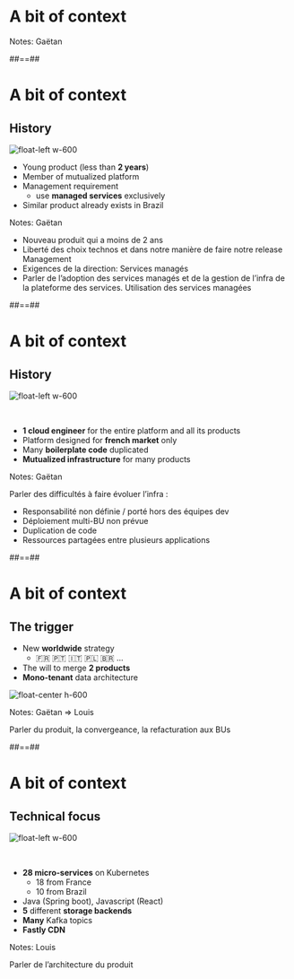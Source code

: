 <!-- .slide: data-background="./assets/images/patrick-fore-74TufExdP3Y-unsplash.jpg" class="transition" -->

# A bit of context

Notes: Gaëtan

##==##

# A bit of context
## History

![float-left w-600](./assets/images/books.jpg)

- Young product (less than **2 years**)
- Member of mutualized platform
- Management requirement
  - use **managed services** exclusively
- Similar product already exists in Brazil

Notes: Gaëtan
- Nouveau produit qui a moins de 2 ans 
- Liberté des choix technos et dans notre manière de faire notre release Management
- Exigences de la direction: Services managés 
- Parler de l’adoption des services managés et de la gestion de l’infra de la plateforme des services. Utilisation des services managées

##==##

# A bit of context
## History

![float-left w-600](./assets/images/clark-young-fQxMGkYXqFU-unsplash.jpg)

<br/>

- **1 cloud engineer** for the entire platform and all 
its products
- Platform designed for **french market** only
- Many **boilerplate code** duplicated
- **Mutualized infrastructure** for many products

Notes: 
Gaëtan

Parler des difficultés à faire évoluer l’infra :
- Responsabilité non définie / porté hors des équipes dev
- Déploiement multi-BU non prévue
- Duplication de code
- Ressources partagées entre plusieurs applications

##==##

# A bit of context
## The trigger

- New **worldwide** strategy 
  - 🇫🇷 🇵🇹 🇮🇹 🇵🇱 🇧🇷 ...
- The will to merge **2 products**
- **Mono-tenant** data architecture

![float-center h-600](./assets/images/fusion.jpg)

Notes: Gaëtan => Louis

Parler du produit, la convergeance, la refacturation aux BUs

##==##

# A bit of context
## Technical focus

![float-left w-600](./assets/images/storage.png)

<br/>

- **28 micro-services** on Kubernetes
  - 18 from France
  - 10 from Brazil
- Java (Spring boot), Javascript (React)
- **5** different **storage backends**
- **Many** Kafka topics
- **Fastly CDN**



Notes: Louis

Parler de l’architecture du produit
